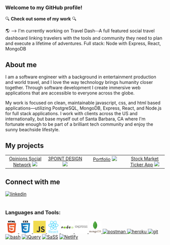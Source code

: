 ### Welcome to my GitHub profile!

:mag: **Check out some of my work**	:mag:

🌎 --> I'm currently working on Travel Dash--A full featured social travel dashboard linking travelers with the tools and community they need to plan and execute a lifetime of adventures. Full stack: Node with Express, React, MongoDB</p>

 ## About me
 
<p>I am a software engineer with a background in entertainment production and world travel, and I love the way technology brings humanity closer together. Through software development I create immersive web applications that are accessible to everyone across the globe.</p>
<p>My work is focused on clean, maintainable javascript, css, and html based applications—utilizing PostgreSQL, MongoDB, Express, React, and Node.js for full stack applications. I work with clients across the US and internationally, but base myself out of Santa Barbara, CA where I'm fortunate enough to be part of a brilliant tech community and enjoy the sunny beachside lifestyle.</p> 

## My projects  
<table><tr>
<td valign="top" width="25%">
<div align="center">
<a href="https://github.com/JeremySeckinger/Opinions-Social-Network" target="_blank">Opinions Social Network</a>
<img src="https://media.giphy.com/media/akfWIy2Kf3ud3EIzih/giphy.gif">
</div>
</td>
<td valign="top" width="25%">
<div align="center"> 
<a href="https://github.com/JeremySeckinger/3POINTDESIGN" target="_blank">3POINT DESIGN</a>
<img src="https://media.giphy.com/media/6YmdDO1wIXJ1Gih9hl/giphy-downsized.gif">
</div>
</td><td valign="top" width="25%">
<div align="center">
<a href="https://github.com/JeremySeckinger/Jeremy-Seckinger-Website" target="_blank">Portfolio</a>
<img src="https://media.giphy.com/media/o0NEwSpttMSWg3OT1a/giphy.gif">
 </div><td valign="top" width="25%">
<div align="center">
<a href="https://github.com/JeremySeckinger/stock-market-ticker-app" target="_blank">Stock Market Ticker App</a>
<img src="https://i.imgur.com/Ag0eXNE.png">
</div>
</td>
</tr></table> 

## Connect with me
<div>
<a href="https://www.linkedin.com/in/jeremy-seckinger/" target="_blank"><img src="https://img.shields.io/badge/linkedin-%231E77B5.svg?&style=for-the-badge&logo=linkedin&logoColor=white" alt="linkedin"></a>
 </div>
<br/>

<h3 align="left">Languages and Tools:</h3>
<p align="left"> <a href="https://www.w3.org/html/" target="_blank"> <img src="https://raw.githubusercontent.com/devicons/devicon/master/icons/html5/html5-original-wordmark.svg" alt="html5" width="40" height="40"/> </a> <a href="https://developer.mozilla.org/en-US/docs/Web/CSS" target="_blank"> <img src="https://raw.githubusercontent.com/devicons/devicon/master/icons/css3/css3-original-wordmark.svg" alt="css3" width="40" height="40"/> </a> <a href="https://developer.mozilla.org/en-US/docs/Web/JavaScript" target="_blank"> <img src="https://raw.githubusercontent.com/devicons/devicon/master/icons/javascript/javascript-original.svg" alt="javascript" width="40" height="40"/> </a> <a href="https://reactjs.org/" target="_blank"> <img src="https://raw.githubusercontent.com/devicons/devicon/master/icons/react/react-original-wordmark.svg" alt="react" width="40" height="40"/> </a> <a href="https://nodejs.org" target="_blank"> <img src="https://raw.githubusercontent.com/devicons/devicon/master/icons/nodejs/nodejs-original-wordmark.svg" alt="nodejs" width="40" height="40"/> </a> <a href="https://expressjs.com" target="_blank"> <img src="https://raw.githubusercontent.com/devicons/devicon/master/icons/express/express-original-wordmark.svg" alt="express" width="40" height="40"/> </a> <a href="https://www.mongodb.com/" target="_blank"> <img src="https://raw.githubusercontent.com/devicons/devicon/master/icons/mongodb/mongodb-original-wordmark.svg" alt="mongodb" width="40" height="40"/> </a> <a href="https://postman.com" target="_blank"> <img src="https://www.vectorlogo.zone/logos/getpostman/getpostman-icon.svg" alt="postman" width="40" height="40"/> </a> <a href="https://heroku.com" target="_blank"> <img src="https://www.vectorlogo.zone/logos/heroku/heroku-icon.svg" alt="heroku" width="40" height="40"/> </a> <a href="https://git-scm.com/" target="_blank"> <img src="https://www.vectorlogo.zone/logos/git-scm/git-scm-icon.svg" alt="git" width="40" height="40"/> </a> <a href="https://www.gnu.org/software/bash/" target="_blank"> <img src="https://www.vectorlogo.zone/logos/gnu_bash/gnu_bash-icon.svg" alt="bash" width="40" height="40"/></a> <a href="https://jquery.com/" target="_blank"> <img src="https://www.vectorlogo.zone/logos/jquery/jquery-vertical.svg" alt="jQuery" width="40" height="40"/></a> <a href="https://sass-lang.com/" target="_blank"> <img src="https://www.vectorlogo.zone/logos/sass-lang/sass-lang-icon.svg" alt="SaSS" width="40" height="40"/></a> <a href="https://www.netlify.com/" target="_blank"> <img src="https://www.vectorlogo.zone/logos/netlify/netlify-icon.svg" alt="Netlify" width="40" height="40"/></a</p>


